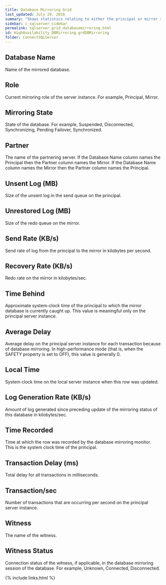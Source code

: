 ```yaml
---
title: Database Mirroring Grid
last_updated: July 29, 2016
summary: "Shows statistics relating to either the principal or mirror server depending on which server Spotlight is connected to."
sidebar: c_sqlserver_sidebar
permalink: sqlserver_grid_databasemirroring.html
id: HighAvailability_DBMirroring.grdDBMirroring
folder: ConnectSQLServer
---
```




## Database Name

Name of the mirrored database.

## Role

Current mirroring role of the server instance. For example, Principal, Mirror.

## Mirroring State

State of the database. For example, Suspended, Disconnected, Synchronizing, Pending Failover, Synchronized.

## Partner

The name of the partnering server. If the Database Name column names the Principal then the Partner column names the Mirror. If the Database Name column names the Mirror then the Partner column names the Principal.

## Unsent Log (MB)

Size of the unsent log in the send queue on the principal.

## Unrestored Log (MB)

Size of the redo queue on the mirror.

## Send Rate (KB/s)

Send rate of log from the principal to the mirror in kilobytes per second.

## Recovery Rate (KB/s)

Redo rate on the mirror in kilobytes/sec.

## Time Behind

Approximate system-clock time of the principal to which the mirror database is currently caught up. This value is meaningful only on the principal server instance.

## Average Delay

Average delay on the principal server instance for each transaction because of database mirroring. In high-performance mode (that is, when the SAFETY property is set to OFF), this value is generally 0.

## Local Time

System clock time on the local server instance when this row was updated.

## Log Generation Rate (KB/s)

Amount of log generated since preceding update of the mirroring status of this database in kilobytes/sec.

## Time Recorded

Time at which the row was recorded by the database mirroring monitor. This is the system clock time of the principal.

## Transaction Delay (ms)

Total delay for all transactions in milliseconds.

## Transaction/sec

Number of transactions that are occurring per second on the principal server instance.

## Witness

The name of the witness.

## Witness Status

Connection status of the witness, if applicable, in the database mirroring session of the database. For example, Unknown, Connected, Disconnected.


{% include links.html %}
